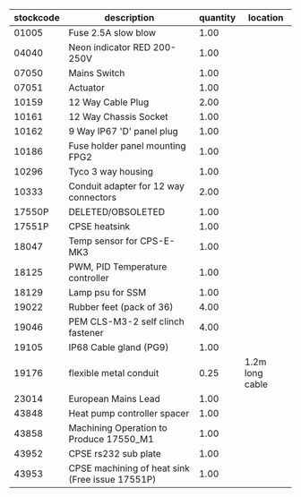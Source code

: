 |stockcode|description|quantity|location|
|---------|-----------|--------|--------|
|01005|Fuse 2.5A slow blow|1.00||
|04040|Neon indicator RED 200-250V|1.00||
|07050|Mains Switch|1.00||
|07051|Actuator|1.00||
|10159|12 Way Cable Plug|2.00||
|10161|12 Way Chassis Socket|1.00||
|10162|9 Way IP67 'D' panel plug|1.00||
|10186|Fuse holder panel mounting FPG2|1.00||
|10296|Tyco 3 way housing|1.00||
|10333|Conduit adapter for 12 way connectors|2.00||
|17550P|DELETED/OBSOLETED|1.00||
|17551P|CPSE heatsink|1.00||
|18047|Temp sensor for CPS-E-MK3|1.00||
|18125|PWM, PID Temperature controller|1.00||
|18129|Lamp psu for SSM|1.00||
|19022|Rubber feet (pack of 36)|4.00||
|19046|PEM CLS-M3-2 self clinch fastener|4.00||
|19105|IP68 Cable gland (PG9)|1.00||
|19176|flexible metal conduit|0.25|1.2m long cable|
|23014|European Mains Lead|1.00||
|43848|Heat pump controller spacer|1.00||
|43858|Machining Operation to Produce 17550_M1|1.00||
|43952|CPSE rs232 sub plate|1.00||
|43953|CPSE machining of heat sink (Free issue 17551P)|1.00||
